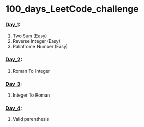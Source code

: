 # 100_days_LeetCode_challenge

### [Day_1]:
  1. Two Sum (Easy)
  2. Reverse Integer (Easy)
  3. Palinfrome Number (Easy)

  [Day_1]: https://github.com/shahriar100/100_days_LeetCode_challenge/tree/master/Day_1

### [Day_2]:
  1. Roman To Integer

  [Day_2]: https://github.com/shahriar100/100_days_LeetCode_challenge/tree/master/Day_2

### [Day_3]:
  1. Integer To Roman

  [Day_3]: https://github.com/shahriar100/100_days_LeetCode_challenge/tree/master/Day_3

### [Day_4]:
  1. Valid parenthesis

  [Day_4]: https://github.com/shahriar100/100_days_LeetCode_challenge/tree/master/Day_4
